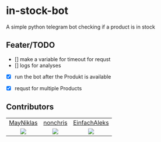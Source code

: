 # in-stock-bot
A simple python telegram bot checking if a product is in stock

## Feater/TODO

* [] make a variable for timeout for requst
* [] logs for analyses
* [x] run the bot after the Produkt is available
* [x] requst for multiple Products


## Contributors
||||
|:----:|:----:|:----:|
| [MayNiklas](https://github.com/MayNiklas) | [nonchris](https://github.com/nonchris) | [EinfachAleks](https://github.com/einfachaleks) |
| [![](https://github.com/MayNiklas.png)](https://github.com/MayNiklas) | [![](https://github.com/nonchris.png)](https://github.com/nonchris) | [![](https://github.com/einfachaleks.png)](https://github.com/einfachaleks) |




